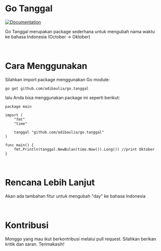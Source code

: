 # Go Tanggal

[![Documentation](https://godoc.org/github.com/adibaulia/go.tanggal?status.svg)](http://godoc.org/github.com/adibaulia/go.tanggal)

Go Tanggal merupakan package sederhana untuk mengubah nama waktu ke bahasa Indonesia (October -> Oktober)

<br>

# Cara Menggunakan

Silahkan import package menggunakan Go module:
```
go get github.com/adibaulia/go.tanggal
```

lalu Anda bisa menggunakan package ini seperti berikut:
```
package main

import (
	"fmt"
	"time"

	tanggal "github.com/adibaulia/go.tanggal"
)

func main() {
	fmt.Println(tanggal.NewBulan(time.Now()).Long()) //print Oktober
}
```

<br>

# Rencana Lebih Lanjut
Akan ada tambahan fitur untuk mengubah "day" ke bahasa Indonesia

<br>

# Kontribusi
Monggo yang mau ikut berkontribusi melalui pull request. Silahkan berikan kritik dan saran. Terimakasih!